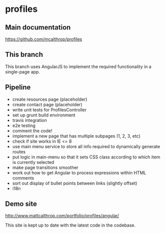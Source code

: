profiles
====

## Main documentation
https://github.com/mcalthrop/profiles

## This branch
This branch uses AngularJS to implement the required functionality in a single-page app.

## Pipeline
- create resources page (placeholder)
- create contact page (placeholder)
- write unit tests for ProfilesController
- set up grunt build environment
- travis integration
- e2e testing
- comment the code!
- implement a new page that has multiple subpages (1, 2, 3, etc)
- check if site works in IE <= 8
- use main menu service to store all info required to dynamically generate routes
- put logic in main-menu so that it sets CSS class according to which item is currently selected
- make page transitions smoother
- work out how to get Angular to process expressions within HTML comments
- sort out display of bullet points between links (slightly offset)
- i18n

## Demo site
http://www.mattcalthrop.com/portfolio/profiles/angular/

This site is kept up to date with the latest code in the codebase.
